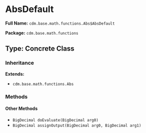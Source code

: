 # AbsDefault

**Full Name:** `cdm.base.math.functions.Abs$AbsDefault`

**Package:** `cdm.base.math.functions`

## Type: Concrete Class

### Inheritance

**Extends:**
- `cdm.base.math.functions.Abs`

### Methods

#### Other Methods

- `BigDecimal doEvaluate(BigDecimal arg0)`
- `BigDecimal assignOutput(BigDecimal arg0, BigDecimal arg1)`

